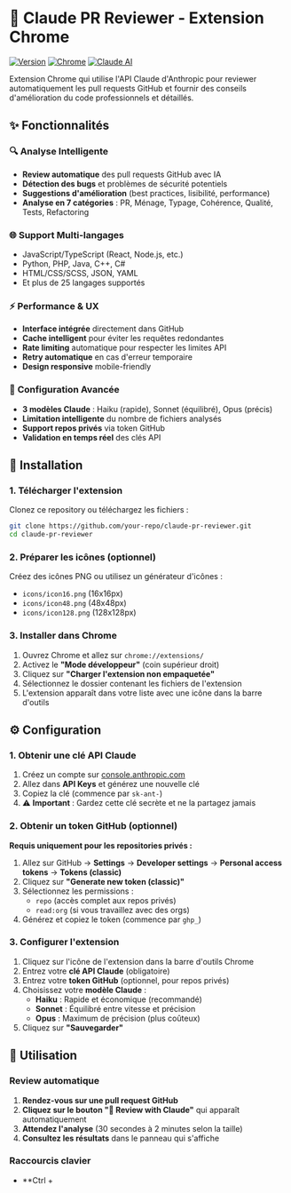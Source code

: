 # 🤖 Claude PR Reviewer - Extension Chrome

[![Version](https://img.shields.io/badge/version-1.1.0-blue.svg)](https://github.com/your-repo/claude-pr-reviewer)
[![Chrome](https://img.shields.io/badge/Chrome-Extension-green.svg)](https://developer.chrome.com/docs/extensions/)
[![Claude AI](https://img.shields.io/badge/Claude-AI-purple.svg)](https://www.anthropic.com/claude)

Extension Chrome qui utilise l'API Claude d'Anthropic pour reviewer automatiquement les pull requests GitHub et fournir des conseils d'amélioration du code professionnels et détaillés.

## ✨ Fonctionnalités

### 🔍 **Analyse Intelligente**
- **Review automatique** des pull requests GitHub avec IA
- **Détection des bugs** et problèmes de sécurité potentiels
- **Suggestions d'amélioration** (best practices, lisibilité, performance)
- **Analyse en 7 catégories** : PR, Ménage, Typage, Cohérence, Qualité, Tests, Refactoring

### 🌐 **Support Multi-langages**
- JavaScript/TypeScript (React, Node.js, etc.)
- Python, PHP, Java, C++, C#
- HTML/CSS/SCSS, JSON, YAML
- Et plus de 25 langages supportés

### ⚡ **Performance & UX**
- **Interface intégrée** directement dans GitHub
- **Cache intelligent** pour éviter les requêtes redondantes
- **Rate limiting** automatique pour respecter les limites API
- **Retry automatique** en cas d'erreur temporaire
- **Design responsive** mobile-friendly

### 🔧 **Configuration Avancée**
- **3 modèles Claude** : Haiku (rapide), Sonnet (équilibré), Opus (précis)
- **Limitation intelligente** du nombre de fichiers analysés
- **Support repos privés** via token GitHub
- **Validation en temps réel** des clés API

## 🚀 Installation

### 1. Télécharger l'extension

Clonez ce repository ou téléchargez les fichiers :

```bash
git clone https://github.com/your-repo/claude-pr-reviewer.git
cd claude-pr-reviewer
```

### 2. Préparer les icônes (optionnel)

Créez des icônes PNG ou utilisez un générateur d'icônes :
- `icons/icon16.png` (16x16px)
- `icons/icon48.png` (48x48px)
- `icons/icon128.png` (128x128px)

### 3. Installer dans Chrome

1. Ouvrez Chrome et allez sur `chrome://extensions/`
2. Activez le **"Mode développeur"** (coin supérieur droit)
3. Cliquez sur **"Charger l'extension non empaquetée"**
4. Sélectionnez le dossier contenant les fichiers de l'extension
5. L'extension apparaît dans votre liste avec une icône dans la barre d'outils

## ⚙️ Configuration

### 1. Obtenir une clé API Claude

1. Créez un compte sur [console.anthropic.com](https://console.anthropic.com)
2. Allez dans **API Keys** et générez une nouvelle clé
3. Copiez la clé (commence par `sk-ant-`)
4. ⚠️ **Important** : Gardez cette clé secrète et ne la partagez jamais

### 2. Obtenir un token GitHub (optionnel)

**Requis uniquement pour les repositories privés :**

1. Allez sur GitHub → **Settings** → **Developer settings** → **Personal access tokens** → **Tokens (classic)**
2. Cliquez sur **"Generate new token (classic)"**
3. Sélectionnez les permissions :
    - `repo` (accès complet aux repos privés)
    - `read:org` (si vous travaillez avec des orgs)
4. Générez et copiez le token (commence par `ghp_`)

### 3. Configurer l'extension

1. Cliquez sur l'icône de l'extension dans la barre d'outils Chrome
2. Entrez votre **clé API Claude** (obligatoire)
3. Entrez votre **token GitHub** (optionnel, pour repos privés)
4. Choisissez votre **modèle Claude** :
    - **Haiku** : Rapide et économique (recommandé)
    - **Sonnet** : Équilibré entre vitesse et précision
    - **Opus** : Maximum de précision (plus coûteux)
5. Cliquez sur **"Sauvegarder"**

## 🎯 Utilisation

### Review automatique

1. **Rendez-vous sur une pull request GitHub**
2. **Cliquez sur le bouton "🤖 Review with Claude"** qui apparaît automatiquement
3. **Attendez l'analyse** (30 secondes à 2 minutes selon la taille)
4. **Consultez les résultats** dans le panneau qui s'affiche

### Raccourcis clavier

- **Ctrl +
